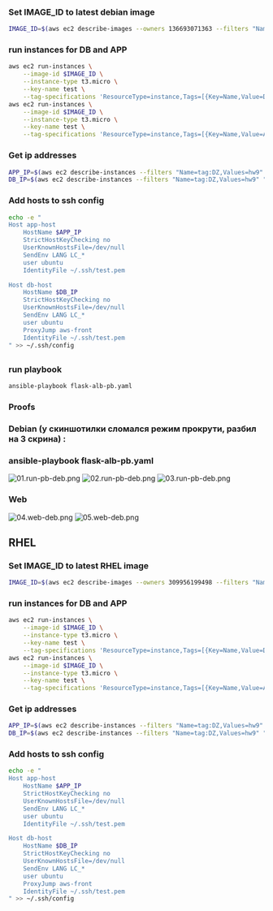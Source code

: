 ### Set IMAGE_ID to latest debian image
```bash
IMAGE_ID=$(aws ec2 describe-images --owners 136693071363 --filters "Name=name,Values=debian-12-amd64-*" "Name=architecture,Values=x86_64" --query 'Images | sort_by(@, &CreationDate) | [-1].ImageId' --output text)
```
### run instances for DB and APP 
```bash
aws ec2 run-instances \
    --image-id $IMAGE_ID \
    --instance-type t3.micro \
    --key-name test \
    --tag-specifications 'ResourceType=instance,Tags=[{Key=Name,Value=DB},{Key=env,Value=test},{Key=DZ,Value=hw9},{Key=part,Value=db}]' 
aws ec2 run-instances \
    --image-id $IMAGE_ID \
    --instance-type t3.micro \
    --key-name test \
    --tag-specifications 'ResourceType=instance,Tags=[{Key=Name,Value=APP},{Key=env,Value=test},{Key=DZ,Value=hw9},{Key=part,Value=app}]'
```
### Get ip addresses
```bash
APP_IP=$(aws ec2 describe-instances --filters "Name=tag:DZ,Values=hw9" "Name=tag:Name,Values=APP" --query 'Reservations[*].Instances[*].PublicIpAddress' --output text)
DB_IP=$(aws ec2 describe-instances --filters "Name=tag:DZ,Values=hw9" "Name=tag:Name,Values=DB" --query 'Reservations[*].Instances[*].PublicIpAddress' --output text)
```
### Add hosts to ssh config 
```bash
echo -e "
Host app-host
    HostName $APP_IP
    StrictHostKeyChecking no
    UserKnownHostsFile=/dev/null
    SendEnv LANG LC_*
    user ubuntu
    IdentityFile ~/.ssh/test.pem

Host db-host
    HostName $DB_IP
    StrictHostKeyChecking no
    UserKnownHostsFile=/dev/null
    SendEnv LANG LC_*
    user ubuntu
    ProxyJump aws-front
    IdentityFile ~/.ssh/test.pem
" >> ~/.ssh/config
```

## 
### run playbook
```bash
ansible-playbook flask-alb-pb.yaml
```
### Proofs
### Debian (у скиншотилки сломался режим прокрути, разбил на 3 скрина) :
### ansible-playbook flask-alb-pb.yaml
<image src="screenshots/01.run-pb-deb.png" alt="01.run-pb-deb.png">
<image src="screenshots/02.run-pb-deb.png" alt="02.run-pb-deb.png">
<image src="screenshots/03.run-pb-deb.png" alt="03.run-pb-deb.png">

### Web
<image src="screenshots/04.web-deb.png" alt="04.web-deb.png">
<image src="screenshots/05.web-deb.png" alt="05.web-deb.png">

## RHEL
### Set IMAGE_ID to latest RHEL image
```bash
IMAGE_ID=$(aws ec2 describe-images --owners 309956199498 --filters "Name=name,Values=RHEL-8.*_HVM-*-x86_64-*" "Name=architecture,Values=x86_64" --query 'Images | sort_by(@, &CreationDate) | [-1].ImageId' --output text)
```
### run instances for DB and APP 
```bash
aws ec2 run-instances \
    --image-id $IMAGE_ID \
    --instance-type t3.micro \
    --key-name test \
    --tag-specifications 'ResourceType=instance,Tags=[{Key=Name,Value=DB},{Key=env,Value=test},{Key=DZ,Value=hw9},{Key=part,Value=db}]' 
aws ec2 run-instances \
    --image-id $IMAGE_ID \
    --instance-type t3.micro \
    --key-name test \
    --tag-specifications 'ResourceType=instance,Tags=[{Key=Name,Value=APP},{Key=env,Value=test},{Key=DZ,Value=hw9},{Key=part,Value=app}]'
```
### Get ip addresses
```bash
APP_IP=$(aws ec2 describe-instances --filters "Name=tag:DZ,Values=hw9" "Name=tag:Name,Values=APP" --query 'Reservations[*].Instances[*].PublicIpAddress' --output text)
DB_IP=$(aws ec2 describe-instances --filters "Name=tag:DZ,Values=hw9" "Name=tag:Name,Values=DB" --query 'Reservations[*].Instances[*].PublicIpAddress' --output text)
```
### Add hosts to ssh config 
```bash
echo -e "
Host app-host
    HostName $APP_IP
    StrictHostKeyChecking no
    UserKnownHostsFile=/dev/null
    SendEnv LANG LC_*
    user ubuntu
    IdentityFile ~/.ssh/test.pem

Host db-host
    HostName $DB_IP
    StrictHostKeyChecking no
    UserKnownHostsFile=/dev/null
    SendEnv LANG LC_*
    user ubuntu
    ProxyJump aws-front
    IdentityFile ~/.ssh/test.pem
" >> ~/.ssh/config
```
